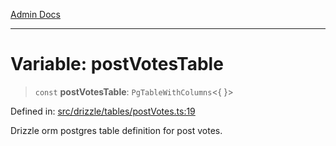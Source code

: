 [Admin Docs](/)

***

# Variable: postVotesTable

> `const` **postVotesTable**: `PgTableWithColumns`\<\{ \}\>

Defined in: [src/drizzle/tables/postVotes.ts:19](https://github.com/PurnenduMIshra129th/talawa-api/blob/dd95e2d2302936a5436289a9e626f7f4e2b14e02/src/drizzle/tables/postVotes.ts#L19)

Drizzle orm postgres table definition for post votes.
